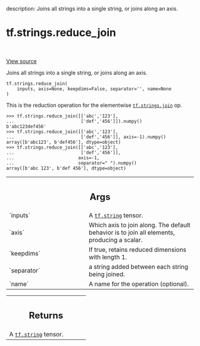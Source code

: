 description: Joins all strings into a single string, or joins along an axis.

<div itemscope itemtype="http://developers.google.com/ReferenceObject">
<meta itemprop="name" content="tf.strings.reduce_join" />
<meta itemprop="path" content="Stable" />
</div>

# tf.strings.reduce_join

<!-- Insert buttons and diff -->

<table class="tfo-notebook-buttons tfo-api nocontent" align="left">

</table>

<a target="_blank" class="external" href="/code/stable/tensorflow/python/ops/string_ops.py">View source</a>



Joins all strings into a single string, or joins along an axis.

<pre class="devsite-click-to-copy prettyprint lang-py tfo-signature-link">
<code>tf.strings.reduce_join(
    inputs, axis=None, keepdims=False, separator=&#x27;&#x27;, name=None
)
</code></pre>



<!-- Placeholder for "Used in" -->

This is the reduction operation for the elementwise <a href="../../tf/strings/join.md"><code>tf.strings.join</code></a> op.

```
>>> tf.strings.reduce_join([['abc','123'],
...                         ['def','456']]).numpy()
b'abc123def456'
>>> tf.strings.reduce_join([['abc','123'],
...                         ['def','456']], axis=-1).numpy()
array([b'abc123', b'def456'], dtype=object)
>>> tf.strings.reduce_join([['abc','123'],
...                         ['def','456']],
...                        axis=-1,
...                        separator=" ").numpy()
array([b'abc 123', b'def 456'], dtype=object)
```

<!-- Tabular view -->
 <table class="responsive fixed orange">
<colgroup><col width="214px"><col></colgroup>
<tr><th colspan="2"><h2 class="add-link">Args</h2></th></tr>

<tr>
<td>
`inputs`
</td>
<td>
A <a href="../../tf.md#string"><code>tf.string</code></a> tensor.
</td>
</tr><tr>
<td>
`axis`
</td>
<td>
Which axis to join along. The default behavior is to join all
elements, producing a scalar.
</td>
</tr><tr>
<td>
`keepdims`
</td>
<td>
If true, retains reduced dimensions with length 1.
</td>
</tr><tr>
<td>
`separator`
</td>
<td>
a string added between each string being joined.
</td>
</tr><tr>
<td>
`name`
</td>
<td>
A name for the operation (optional).
</td>
</tr>
</table>



<!-- Tabular view -->
 <table class="responsive fixed orange">
<colgroup><col width="214px"><col></colgroup>
<tr><th colspan="2"><h2 class="add-link">Returns</h2></th></tr>
<tr class="alt">
<td colspan="2">
A <a href="../../tf.md#string"><code>tf.string</code></a> tensor.
</td>
</tr>

</table>

